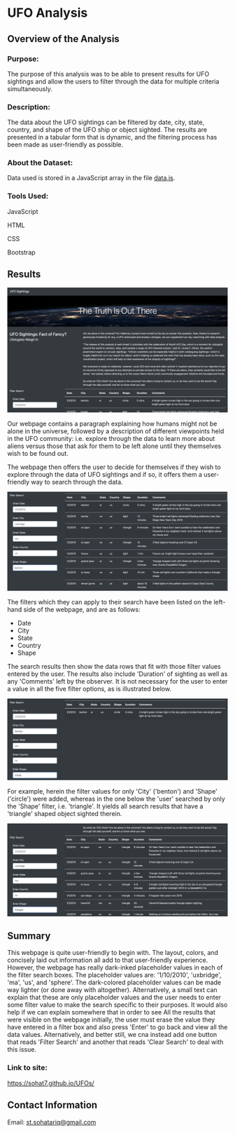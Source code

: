 # UFO Analysis
## Overview of the Analysis
### Purpose:
The purpose of this analysis was to be able to present results for UFO sightings and allow the users to filter through the data for multiple criteria simultaneously.

### Description:
The data about the UFO sightings can be filtered by date, city, state, country, and shape of the UFO ship or object sighted. The results are presented in a tabular form that is dynamic, and the filtering process has been made as user-friendly as possible.

### About the Dataset:
Data used is stored in a JavaScript array in the file [data.js](https://github.com/SohaT7/UFOs/blob/main/static/js/data.js).

### Tools Used:
JavaScript <br />

HTML <br />

CSS <br />

Bootstrap

## Results

![Webpage](https://github.com/SohaT7/UFOs/blob/main/static/images/webpage_1.png)

Our webpage contains a paragraph explaining how humans might not be alone in the universe, followed by a description of different viewpoints held in the UFO community: i.e. explore through the data to learn more about aliens versus those that ask for them to be left alone until they themselves wish to be found out.

The webpage then offers the user to decide for themselves if they wish to explore through the data of UFO sightings and if so, it offers them a user-friendly way to search through the data. 

![Filter Options](https://github.com/SohaT7/UFOs/blob/main/static/images/webpage_2.png)

The filters which they can apply to their search have been listed on the left-hand side of the webpage, and are as follows:

- Date
- City
- State
- Country
- Shape

The search results then show the data rows that fit with those filter values entered by the user. The results also include 'Duration' of sighting as well as any 'Comments' left by the observer.
It is not necessary for the user to enter a value in all the five filter options, as is illustrated below.

![Search results by 'City' and 'Shape'](https://github.com/SohaT7/UFOs/blob/main/static/images/city_shape.png)

For example, herein the filter values for only 'City' ('benton') and 'Shape' ('circle') were added, whereas in the one below the 'user' searched by only the 'Shape' filter, i.e. 'triangle'. It yields all search results that have a 'triangle' shaped object sighted therein. 

![Search results by 'Shape' only](https://github.com/SohaT7/UFOs/blob/main/static/images/shape.png)

## Summary
This webpage is quite user-friendly to begin with. The layout, colors, and concisely laid out information all add to that user-friendly experience. However, the webpage has really dark-inked placeholder values in each of the filter search boxes. The placeholder values are: '1/10/2010', 'uxbridge', 'ma', 'us', and 'sphere'. The dark-colored placeholder values can be made way lighter (or done away with altogether). Alternatively, a small text can explain that these are only placeholder values and the user needs to enter some filter value to make the search specific to their purposes. It would also help if we can explain somewhere that in order to see All the results that were visible on the webpage initially, the user must erase the value they have entered in a filter box and also press 'Enter' to go back and view all the data values. Alternatively, and better still, we cna instead add one button that reads 'Filter Search' and another that reads 'Clear Search' to deal with this issue. 

### Link to site:
https://sohat7.github.io/UFOs/

## Contact Information
Email: st.sohatariq@gmail.com

